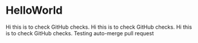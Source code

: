 # HelloWorld
Hi this is to check GitHub checks.
Hi this is to check GitHub checks.
Hi this is to check GitHub checks.
Testing auto-merge pull request
